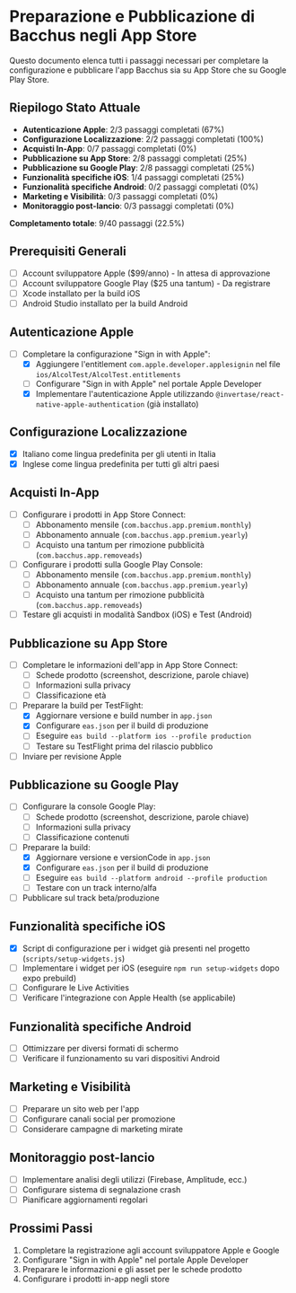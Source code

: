# Preparazione e Pubblicazione di Bacchus negli App Store

Questo documento elenca tutti i passaggi necessari per completare la configurazione e pubblicare l'app Bacchus sia su App Store che su Google Play Store.

## Riepilogo Stato Attuale
- **Autenticazione Apple**: 2/3 passaggi completati (67%)
- **Configurazione Localizzazione**: 2/2 passaggi completati (100%)
- **Acquisti In-App**: 0/7 passaggi completati (0%)
- **Pubblicazione su App Store**: 2/8 passaggi completati (25%)
- **Pubblicazione su Google Play**: 2/8 passaggi completati (25%)
- **Funzionalità specifiche iOS**: 1/4 passaggi completati (25%)
- **Funzionalità specifiche Android**: 0/2 passaggi completati (0%)
- **Marketing e Visibilità**: 0/3 passaggi completati (0%)
- **Monitoraggio post-lancio**: 0/3 passaggi completati (0%)

**Completamento totale**: 9/40 passaggi (22.5%)

## Prerequisiti Generali
- [ ] Account sviluppatore Apple ($99/anno) - In attesa di approvazione
- [ ] Account sviluppatore Google Play ($25 una tantum) - Da registrare
- [ ] Xcode installato per la build iOS
- [ ] Android Studio installato per la build Android

## Autenticazione Apple
- [ ] Completare la configurazione "Sign in with Apple":
  - [X] Aggiungere l'entitlement `com.apple.developer.applesignin` nel file `ios/AlcolTest/AlcolTest.entitlements`
  - [ ] Configurare "Sign in with Apple" nel portale Apple Developer
  - [X] Implementare l'autenticazione Apple utilizzando `@invertase/react-native-apple-authentication` (già installato)

## Configurazione Localizzazione
- [X] Italiano come lingua predefinita per gli utenti in Italia
- [X] Inglese come lingua predefinita per tutti gli altri paesi

## Acquisti In-App
- [ ] Configurare i prodotti in App Store Connect:
  - [ ] Abbonamento mensile (`com.bacchus.app.premium.monthly`)
  - [ ] Abbonamento annuale (`com.bacchus.app.premium.yearly`)
  - [ ] Acquisto una tantum per rimozione pubblicità (`com.bacchus.app.removeads`) 
- [ ] Configurare i prodotti sulla Google Play Console:
  - [ ] Abbonamento mensile (`com.bacchus.app.premium.monthly`)
  - [ ] Abbonamento annuale (`com.bacchus.app.premium.yearly`)
  - [ ] Acquisto una tantum per rimozione pubblicità (`com.bacchus.app.removeads`)
- [ ] Testare gli acquisti in modalità Sandbox (iOS) e Test (Android)

## Pubblicazione su App Store
- [ ] Completare le informazioni dell'app in App Store Connect:
  - [ ] Schede prodotto (screenshot, descrizione, parole chiave)
  - [ ] Informazioni sulla privacy
  - [ ] Classificazione età
- [ ] Preparare la build per TestFlight:
  - [X] Aggiornare versione e build number in `app.json`
  - [X] Configurare `eas.json` per il build di produzione
  - [ ] Eseguire `eas build --platform ios --profile production`
  - [ ] Testare su TestFlight prima del rilascio pubblico
- [ ] Inviare per revisione Apple

## Pubblicazione su Google Play
- [ ] Configurare la console Google Play:
  - [ ] Schede prodotto (screenshot, descrizione, parole chiave) 
  - [ ] Informazioni sulla privacy
  - [ ] Classificazione contenuti
- [ ] Preparare la build:
  - [X] Aggiornare versione e versionCode in `app.json`
  - [X] Configurare `eas.json` per il build di produzione
  - [ ] Eseguire `eas build --platform android --profile production`
  - [ ] Testare con un track interno/alfa
- [ ] Pubblicare sul track beta/produzione

## Funzionalità specifiche iOS
- [X] Script di configurazione per i widget già presenti nel progetto (`scripts/setup-widgets.js`)
- [ ] Implementare i widget per iOS (eseguire `npm run setup-widgets` dopo expo prebuild)
- [ ] Configurare le Live Activities
- [ ] Verificare l'integrazione con Apple Health (se applicabile)

## Funzionalità specifiche Android
- [ ] Ottimizzare per diversi formati di schermo
- [ ] Verificare il funzionamento su vari dispositivi Android

## Marketing e Visibilità
- [ ] Preparare un sito web per l'app
- [ ] Configurare canali social per promozione
- [ ] Considerare campagne di marketing mirate

## Monitoraggio post-lancio
- [ ] Implementare analisi degli utilizzi (Firebase, Amplitude, ecc.)
- [ ] Configurare sistema di segnalazione crash
- [ ] Pianificare aggiornamenti regolari

## Prossimi Passi
1. Completare la registrazione agli account sviluppatore Apple e Google
2. Configurare "Sign in with Apple" nel portale Apple Developer
3. Preparare le informazioni e gli asset per le schede prodotto
4. Configurare i prodotti in-app negli store 